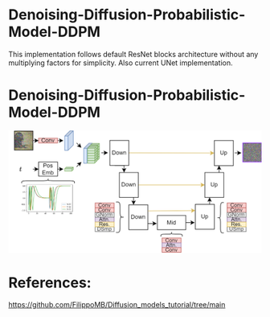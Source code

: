 # Denoising-Diffusion-Probabilistic-Model-DDPM
This implementation follows default ResNet blocks architecture without any multiplying factors for simplicity. Also current UNet implementation. 

# Denoising-Diffusion-Probabilistic-Model-DDPM
 ![!Unet Model](https://github.com/Gaurav14cs17/Denoising-Diffusion-Probabilistic-Model-DDPM/blob/main/unet.png)






# References:
https://github.com/FilippoMB/Diffusion_models_tutorial/tree/main

